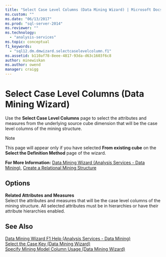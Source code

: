 ```yaml
---
title: "Select Case Level Columns (Data Mining Wizard) | Microsoft Docs"
ms.custom: ""
ms.date: "06/13/2017"
ms.prod: "sql-server-2014"
ms.reviewer: ""
ms.technology: 
  - "analysis-services"
ms.topic: conceptual
f1_keywords: 
  - "sql12.dm.dmwizard.selectcaselevelcolumn.f1"
ms.assetid: b110af78-8eee-4817-93da-d63c1603f6c8
author: minewiskan
ms.author: owend
manager: craigg
---
```

# Select Case Level Columns (Data Mining Wizard)
  Use the **Select Case Level Columns** page to select the attributes and measures from the underlying source cube dimension that will be the case level columns of the mining structure.  
  
> [!NOTE]  
>  This page will appear only if you have selected **From existing cube** on the **Select the Definition Method** page of the wizard.  
  
 **For More Information:** [Data Mining Wizard &#40;Analysis Services - Data Mining&#41;](data-mining/data-mining-wizard-analysis-services-data-mining.md), [Create a Relational Mining Structure](data-mining/create-a-relational-mining-structure.md)  
  
## Options  
 **Related Attributes and Measures**  
 Select the attributes and measures that will be the case level columns of the mining structure. All selected attributes must be in hierarchies or have their attribute hierarchies enabled.  
  
## See Also  
 [Data Mining Wizard F1 Help &#40;Analysis Services - Data Mining&#41;](data-mining-wizard-f1-help-analysis-services-data-mining.md)   
 [Select the Case Key &#40;Data Mining Wizard&#41;](select-the-case-key-data-mining-wizard.md)   
 [Specify Mining Model Column Usage &#40;Data Mining Wizard&#41;](specify-mining-model-column-usage-data-mining-wizard.md)  
  
  

